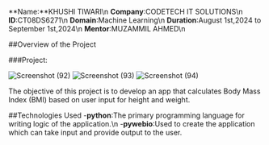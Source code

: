 **Name:**KHUSHI TIWARI\n
**Company**:CODETECH IT SOLUTIONS\n
**ID**:CT08DS6271\n
**Domain**:Machine Learning\n
**Duration**:August 1st,2024 to September 1st,2024\n
**Mentor**:MUZAMMIL AHMED\n


##Overview of the Project

###Project:

![Screenshot (92)](https://github.com/user-attachments/assets/d02e5af7-f4ef-4141-a7a9-dc195809925c)
![Screenshot (93)](https://github.com/user-attachments/assets/3f99482f-de52-4f4a-aa29-0b7aae89a77d)
![Screenshot (94)](https://github.com/user-attachments/assets/2809f348-4cb6-4ac9-83cf-4d5d138f2724)

The objective of this project is to develop an app that calculates Body Mass Index (BMI) based on user
input for height and weight.

##Technologies Used
-**python**:The primary programming language for writing logic of the application.\n
-**pywebio**:Used to create the application which can take input and provide output to the user.
